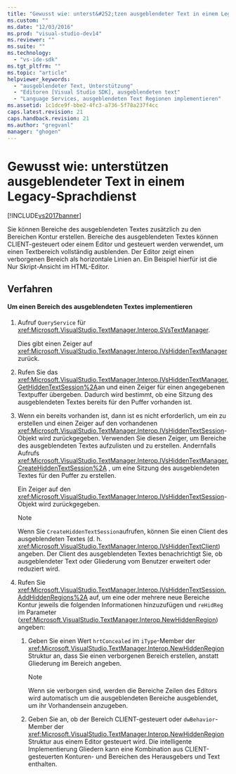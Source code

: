 ```yaml
---
title: "Gewusst wie: unterst&#252;tzen ausgeblendeter Text in einem Legacy-Sprachdienst | Microsoft Docs"
ms.custom: ""
ms.date: "12/03/2016"
ms.prod: "visual-studio-dev14"
ms.reviewer: ""
ms.suite: ""
ms.technology: 
  - "vs-ide-sdk"
ms.tgt_pltfrm: ""
ms.topic: "article"
helpviewer_keywords: 
  - "ausgeblendeter Text, Unterstützung"
  - "Editoren [Visual Studio SDK], ausgeblendeten text"
  - "Language Services, ausgeblendeten Text Regionen implementieren"
ms.assetid: 1c1dce9f-bbe2-4fc3-a736-5f78a237f4cc
caps.latest.revision: 21
caps.handback.revision: 21
ms.author: "gregvanl"
manager: "ghogen"
---
```

# Gewusst wie: unterst&#252;tzen ausgeblendeter Text in einem Legacy-Sprachdienst
[!INCLUDE[vs2017banner](../../code-quality/includes/vs2017banner.md)]

Sie können Bereiche des ausgeblendeten Textes zusätzlich zu den Bereichen Kontur erstellen.  Bereiche des ausgeblendeten Textes können CLIENT\-gesteuert oder einem Editor und gesteuert werden verwendet, um einen Textbereich vollständig ausblenden.  Der Editor zeigt einen verborgenen Bereich als horizontale Linien an.  Ein Beispiel hierfür ist die Nur Skript\-Ansicht im HTML\-Editor.  
  
## Verfahren  
  
#### Um einen Bereich des ausgeblendeten Textes implementieren  
  
1.  Aufruf `QueryService` für <xref:Microsoft.VisualStudio.TextManager.Interop.SVsTextManager>.  
  
     Dies gibt einen Zeiger auf <xref:Microsoft.VisualStudio.TextManager.Interop.IVsHiddenTextManager>zurück.  
  
2.  Rufen Sie das <xref:Microsoft.VisualStudio.TextManager.Interop.IVsHiddenTextManager.GetHiddenTextSession%2A>an und einen Zeiger für einen angegebenen Textpuffer übergeben.  Dadurch wird bestimmt, ob eine Sitzung des ausgeblendeten Textes bereits für den Puffer vorhanden ist.  
  
3.  Wenn ein bereits vorhanden ist, dann ist es nicht erforderlich, um ein zu erstellen und einen Zeiger auf den vorhandenen <xref:Microsoft.VisualStudio.TextManager.Interop.IVsHiddenTextSession>\-Objekt wird zurückgegeben.  Verwenden Sie diesen Zeiger, um Bereiche des ausgeblendeten Textes aufzulisten und zu erstellen.  Andernfalls Aufrufs <xref:Microsoft.VisualStudio.TextManager.Interop.IVsHiddenTextManager.CreateHiddenTextSession%2A> , um eine Sitzung des ausgeblendeten Textes für den Puffer zu erstellen.  
  
     Ein Zeiger auf den <xref:Microsoft.VisualStudio.TextManager.Interop.IVsHiddenTextSession>\-Objekt wird zurückgegeben.  
  
    > [!NOTE]
    >  Wenn Sie `CreateHiddenTextSession`aufrufen, können Sie einen Client des ausgeblendeten Textes \(d. h. <xref:Microsoft.VisualStudio.TextManager.Interop.IVsHiddenTextClient>\) angeben.  Der Client des ausgeblendeten Textes benachrichtigt Sie, ob ausgeblendeter Text oder Gliederung vom Benutzer erweitert oder reduziert wird.  
  
4.  Rufen Sie <xref:Microsoft.VisualStudio.TextManager.Interop.IVsHiddenTextSession.AddHiddenRegions%2A> auf, um eine oder mehrere neue Bereiche Kontur jeweils die folgenden Informationen hinzuzufügen und `reHidReg` im Parameter \(<xref:Microsoft.VisualStudio.TextManager.Interop.NewHiddenRegion>\) angeben:  
  
    1.  Geben Sie einen Wert `hrtConcealed` im `iType`\-Member der <xref:Microsoft.VisualStudio.TextManager.Interop.NewHiddenRegion> Struktur an, dass Sie einen verborgenen Bereich erstellen, anstatt Gliederung im Bereich angeben.  
  
        > [!NOTE]
        >  Wenn sie verborgen sind, werden die Bereiche Zeilen des Editors wird automatisch um die ausgeblendeten Bereiche ausgeblendet, um ihr Vorhandensein anzugeben.  
  
    2.  Geben Sie an, ob der Bereich CLIENT\-gesteuert oder `dwBehavior`\-Member der <xref:Microsoft.VisualStudio.TextManager.Interop.NewHiddenRegion> Struktur aus einem Editor gesteuert wird.  Die intelligente Implementierung Gliedern kann eine Kombination aus CLIENT\-gesteuerten Konturen\- und Bereichen des Herausgebers und Text enthalten.